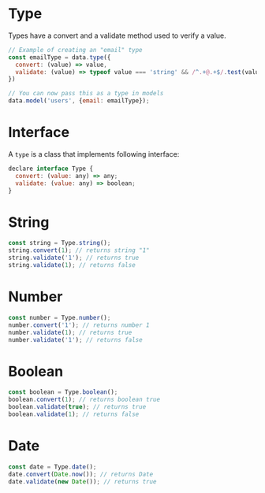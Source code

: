 Type
===

Types have a convert and a validate method used to verify a value.

```javascript
// Example of creating an "email" type
const emailType = data.type({
  convert: (value) => value,
  validate: (value) => typeof value === 'string' && /^.+@.+$/.test(value),
})

// You can now pass this as a type in models
data.model('users', {email: emailType});
```

# Interface

A `type` is a class that implements following interface:

```javascript
declare interface Type {
  convert: (value: any) => any;
  validate: (value: any) => boolean;
}
```

# String

```javascript
const string = Type.string();
string.convert(1); // returns string "1"
string.validate('1'); // returns true
string.validate(1); // returns false
```

# Number

```javascript
const number = Type.number();
number.convert('1'); // returns number 1
number.validate(1); // returns true
number.validate('1'); // returns false
```

# Boolean

```javascript
const boolean = Type.boolean();
boolean.convert(1); // returns boolean true
boolean.validate(true); // returns true
boolean.validate(1); // returns false
```

# Date

```javascript
const date = Type.date();
date.convert(Date.now()); // returns Date
date.validate(new Date()); // returns true
```
